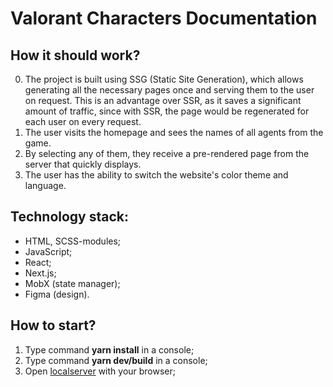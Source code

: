 # Valorant Characters Documentation

## How it should work?

0. The project is built using SSG (Static Site Generation), which allows generating all the necessary pages once and serving them to the user on request. This is an advantage over SSR, as it saves a significant amount of traffic, since with SSR, the page would be regenerated for each user on every request.
1. The user visits the homepage and sees the names of all agents from the game.
2. By selecting any of them, they receive a pre-rendered page from the server that quickly displays.
3. The user has the ability to switch the website's color theme and language.

## Technology stack:

- HTML, SCSS-modules;
- JavaScript;
- React;
- Next.js;
- MobX (state manager);
- Figma (design).

## How to start?

1. Type command **yarn install** in a console;
2. Type command **yarn dev/build** in a console;
3. Open [localserver](http://localhost:3000) with your browser;

